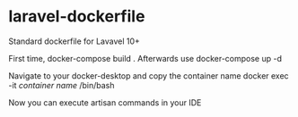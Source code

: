 # laravel-dockerfile
Standard dockerfile for Lavavel 10+

First time, docker-compose build .
Afterwards use docker-compose up -d

Navigate to your docker-desktop and copy the container name
docker exec -it *container name* /bin/bash

Now you can execute artisan commands in your IDE
